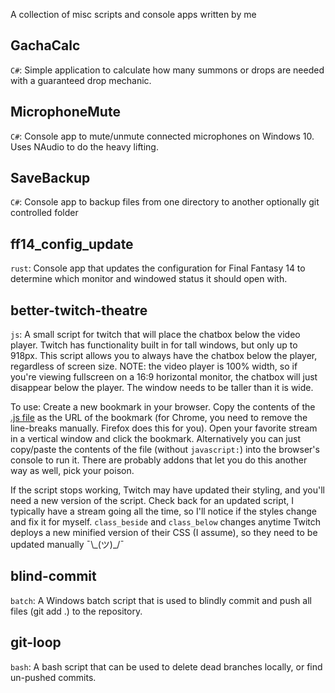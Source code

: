 A collection of misc scripts and console apps written by me

## GachaCalc
`C#`: Simple application to calculate how many summons or drops are needed with a guaranteed drop mechanic.

## MicrophoneMute
`C#`: Console app to mute/unmute connected microphones on Windows 10. Uses NAudio to do the heavy lifting.

## SaveBackup
`C#`: Console app to backup files from one directory to another optionally git controlled folder

## ff14_config_update
`rust`: Console app that updates the configuration for Final Fantasy 14 to determine which monitor and windowed status it should open with.

## better-twitch-theatre
`js`: A small script for twitch that will place the chatbox below the video player. Twitch has functionality built in for tall windows, but only up to 918px. This script allows you to always have the chatbox below the player, regardless of screen size. NOTE: the video player is 100% width, so if you're viewing fullscreen on a 16:9 horizontal monitor, the chatbox will just disappear below the player. The window needs to be taller than it is wide.

To use: Create a new bookmark in your browser. Copy the contents of the [.js file](better-twitch-theatre.js) as the URL of the bookmark (for Chrome, you need to remove the line-breaks manually. Firefox does this for you). Open your favorite stream in a vertical window and click the bookmark. Alternatively you can just copy/paste the contents of the file (without `javascript:`) into the browser's console to run it. There are probably addons that let you do this another way as well, pick your poison.

If the script stops working, Twitch may have updated their styling, and you'll need a new version of the script. Check back for an updated script, I typically have a stream going all the time, so I'll notice if the styles change and fix it for myself. `class_beside` and `class_below` changes anytime Twitch deploys a new minified version of their CSS (I assume), so they need to be updated manually  ¯\\\_(ツ)\_/¯

## blind-commit
`batch`: A Windows batch script that is used to blindly commit and push all files (git add .) to the repository.

## git-loop
`bash`: A bash script that can be used to delete dead branches locally, or find un-pushed commits.
